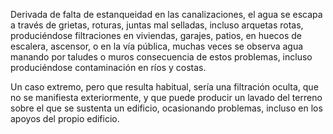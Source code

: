 Derivada de falta de estanqueidad en las canalizaciones, el agua se escapa a través de grietas, roturas, juntas mal selladas, incluso arquetas rotas, produciéndose filtraciones en viviendas, garajes, patios, en huecos de escalera, ascensor, o en la vía pública, muchas veces se observa agua manando por taludes o muros consecuencia de estos problemas, incluso produciéndose contaminación en ríos y costas. 

Un caso extremo, pero que resulta habitual, sería una filtración oculta, que no se manifiesta exteriormente, y que puede producir un lavado del terreno sobre el que se sustenta un edificio, ocasionando problemas, incluso en los apoyos del propio edificio.
